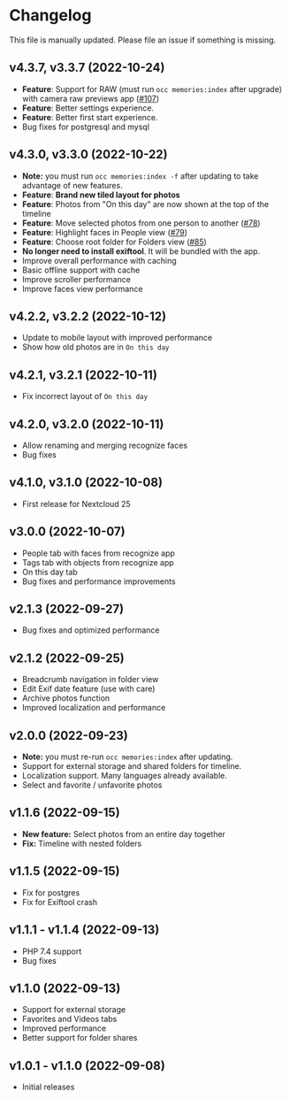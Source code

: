 # Changelog

This file is manually updated. Please file an issue if something is missing.

## v4.3.7, v3.3.7 (2022-10-24)
* **Feature**: Support for RAW (must run `occ memories:index` after upgrade) with camera raw previews app ([#107](https://github.com/pulsejet/memories/issues/107))
* **Feature**: Better settings experience.
* **Feature**: Better first start experience.
* Bug fixes for postgresql and mysql


## v4.3.0, v3.3.0 (2022-10-22)
* **Note:** you must run `occ memories:index -f` after updating to take advantage of new features.
* **Feature**: **Brand new tiled layout for photos**
* **Feature**: Photos from "On this day" are now shown at the top of the timeline
* **Feature**: Move selected photos from one person to another ([#78](https://github.com/pulsejet/memories/issues/78))
* **Feature**: Highlight faces in People view ([#79](https://github.com/pulsejet/memories/issues/79))
* **Feature**: Choose root folder for Folders view ([#85](https://github.com/pulsejet/memories/issues/85))
* **No longer need to install exiftool**. It will be bundled with the app.
* Improve overall performance with caching
* Basic offline support with cache
* Improve scroller performance
* Improve faces view performance

## v4.2.2, v3.2.2 (2022-10-12)
* Update to mobile layout with improved performance
* Show how old photos are in `On this day`

## v4.2.1, v3.2.1 (2022-10-11)
* Fix incorrect layout of `On this day`

## v4.2.0, v3.2.0 (2022-10-11)
* Allow renaming and merging recognize faces
* Bug fixes

## v4.1.0, v3.1.0 (2022-10-08)
* First release for Nextcloud 25

## v3.0.0 (2022-10-07)
* People tab with faces from recognize app
* Tags tab with objects from recognize app
* On this day tab
* Bug fixes and performance improvements

## v2.1.3 (2022-09-27)
* Bug fixes and optimized performance

## v2.1.2 (2022-09-25)
* Breadcrumb navigation in folder view
* Edit Exif date feature (use with care)
* Archive photos function
* Improved localization and performance

## v2.0.0 (2022-09-23)

* **Note:** you must re-run `occ memories:index` after updating.
* Support for external storage and shared folders for timeline.
* Localization support. Many languages already available.
* Select and favorite / unfavorite photos

## v1.1.6 (2022-09-15)
* **New feature:** Select photos from an entire day together
* **Fix:** Timeline with nested folders

## v1.1.5 (2022-09-15)
* Fix for postgres
* Fix for Exiftool crash

## v1.1.1 - v1.1.4 (2022-09-13)
* PHP 7.4 support
* Bug fixes

## v1.1.0 (2022-09-13)
* Support for external storage
* Favorites and Videos tabs
* Improved performance
* Better support for folder shares

## v1.0.1 - v1.1.0 (2022-09-08)
* Initial releases
